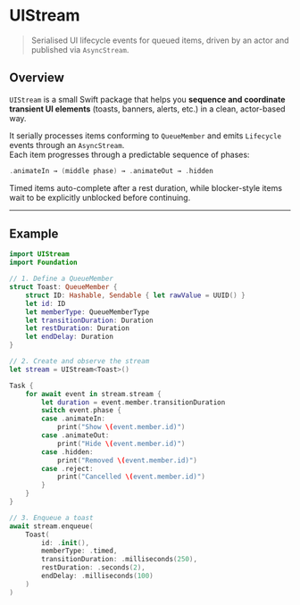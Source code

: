 # UIStream

> Serialised UI lifecycle events for queued items, driven by an actor and published via `AsyncStream`.

## Overview

`UIStream` is a small Swift package that helps you **sequence and coordinate transient UI elements** (toasts, banners, alerts, etc.) in a clean, actor-based way.

It serially processes items conforming to ``QueueMember`` and emits ``Lifecycle`` events through an `AsyncStream`.  
Each item progresses through a predictable sequence of phases:

```swift
.animateIn → (middle phase) → .animateOut → .hidden
```

Timed items auto-complete after a rest duration, while blocker-style items wait to be explicitly unblocked before continuing.

---

## Example

```swift
import UIStream
import Foundation

// 1. Define a QueueMember
struct Toast: QueueMember {
    struct ID: Hashable, Sendable { let rawValue = UUID() }
    let id: ID
    let memberType: QueueMemberType
    let transitionDuration: Duration
    let restDuration: Duration
    let endDelay: Duration
}

// 2. Create and observe the stream
let stream = UIStream<Toast>()

Task {
    for await event in stream.stream {
        let duration = event.member.transitionDuration
        switch event.phase {
        case .animateIn:
            print("Show \(event.member.id)")
        case .animateOut:
            print("Hide \(event.member.id)")
        case .hidden:
            print("Removed \(event.member.id)")
        case .reject:
            print("Cancelled \(event.member.id)")
        }
    }
}

// 3. Enqueue a toast
await stream.enqueue(
    Toast(
        id: .init(),
        memberType: .timed,
        transitionDuration: .milliseconds(250),
        restDuration: .seconds(2),
        endDelay: .milliseconds(100)
    )
)
